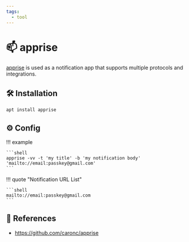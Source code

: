 ```yaml
---
tags:
  - tool
---
```

# :mailbox: apprise

[apprise][1] is used as a notification app that supports multiple protocols and integrations.

## :hammer_and_wrench: Installation

```shell
apt install apprise
```

## :gear: Config

!!! example

    ```shell
    apprise -vv -t 'my title' -b 'my notification body' 'mailto://email:passkey@gmail.com'
    ```

!!! quote "Notification URL List"

    ```shell
    mailto://email:passkey@gmail.com
    ```

## :link: References

- <https://github.com/caronc/apprise>

[1]: <https://github.com/caronc/apprise>
